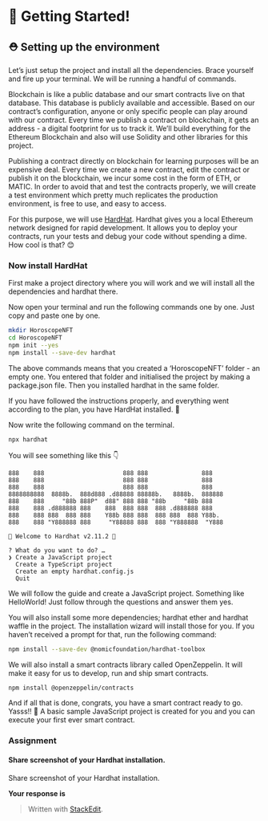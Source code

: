 ﻿# 🌈 Getting Started!

## **⛑ Setting up the environment**

Let’s just setup the project and install all the dependencies. Brace yourself and fire up your terminal. We will be running a handful of commands.

Blockchain is like a public database and our smart contracts live on that database. This database is publicly available and accessible. Based on our contract’s configuration, anyone or only specific people can play around with our contract. Every time we publish a contract on blockchain, it gets an address - a digital footprint for us to track it. We’ll build everything for the Ethereum Blockchain and also will use Solidity and other libraries for this project.

Publishing a contract directly on blockchain for learning purposes will be an expensive deal. Every time we create a new contract, edit the contract or publish it on the blockchain, we incur some cost in the form of ETH, or MATIC. In order to avoid that and test the contracts properly, we will create a test environment which pretty much replicates the production environment, is free to use, and easy to access.

For this purpose, we will use  [HardHat](https://hardhat.org/). Hardhat gives you a local Ethereum network designed for rapid development. It allows you to deploy your contracts, run your tests and debug your code without spending a dime. How cool is that? 😊

### Now install HardHat

First make a project directory where you will work and we will install all the dependencies and hardhat there.

Now open your terminal and run the following commands one by one. Just copy and paste one by one.

```bash
mkdir HoroscopeNFT
cd HoroscopeNFT
npm init --yes
npm install --save-dev hardhat
```

The above commands means that you created a ‘HoroscopeNFT’ folder - an empty one. You entered that folder and initialised the project by making a package.json file. Then you installed hardhat in the same folder.

If you have followed the instructions properly, and everything went according to the plan, you have HardHat installed. 🎉

Now write the following command on the terminal.

```bash
npx hardhat
```

You will see something like this 👇

```
888    888                      888 888               888
888    888                      888 888               888
888    888                      888 888               888
8888888888  8888b.  888d888 .d88888 88888b.   8888b.  888888
888    888     "88b 888P"  d88" 888 888 "88b     "88b 888
888    888 .d888888 888    888  888 888  888 .d888888 888
888    888 888  888 888    Y88b 888 888  888 888  888 Y88b.
888    888 "Y888888 888     "Y88888 888  888 "Y888888  "Y888

👷 Welcome to Hardhat v2.11.2 👷‍

? What do you want to do? … 
❯ Create a JavaScript project
  Create a TypeScript project
  Create an empty hardhat.config.js
  Quit
```

We will follow the guide and create a JavaScript project. Something like HelloWorld! Just follow through the questions and answer them yes.

You will also install some more dependencies; hardhat ether and hardhat waffle in the project. The installation wizard will install those for you. If you haven’t received a prompt for that, run the following command:

```bash
npm install --save-dev @nomicfoundation/hardhat-toolbox
```

We will also install a smart contracts library called OpenZeppelin. It will make it easy for us to develop, run and ship smart contracts.

```bash
npm install @openzeppelin/contracts
```

And if all that is done, congrats, you have a smart contract ready to go. Yasss!! 🚀 A basic sample JavaScript project is created for you and you can execute your first ever smart contract.

### Assignment

#### Share screenshot of your Hardhat installation.

Share screenshot of your Hardhat installation.

**Your response is**


> Written with [StackEdit](https://stackedit.io/).

